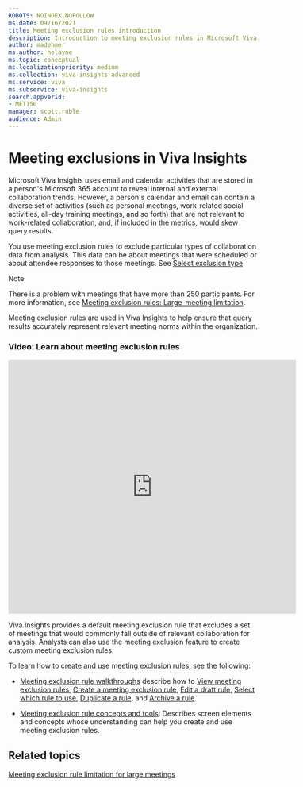 ```yaml
---
ROBOTS: NOINDEX,NOFOLLOW
ms.date: 09/16/2021
title: Meeting exclusion rules introduction
description: Introduction to meeting exclusion rules in Microsoft Viva Insights  
author: madehmer
ms.author: helayne
ms.topic: conceptual
ms.localizationpriority: medium 
ms.collection: viva-insights-advanced 
ms.service: viva 
ms.subservice: viva-insights 
search.appverid: 
- MET150 
manager: scott.ruble
audience: Admin
---
```


# Meeting exclusions in Viva Insights

Microsoft Viva Insights uses email and calendar activities that are stored in a person's Microsoft 365 account to reveal internal and external collaboration trends. However, a person's calendar and email can contain a diverse set of activities (such as personal meetings, work-related social activities, all-day training meetings, and so forth) that are not relevant to work-related collaboration, and, if included in the metrics, would skew query results.

You use meeting exclusion rules to exclude particular types of collaboration data from analysis. This data can be about meetings that were scheduled or about attendee responses to those meetings. See [Select exclusion type](/viva/insights/tutorials/meeting-exclusion-concept?toc=/viva/insights/use/toc.json&bc=/viva/insights/breadcrumb/toc.json#select-exclusion-type).

>[!Note]
>There is a problem with meetings that have more than 250 participants. For more information, see [Meeting exclusion rules: Large-meeting limitation](/viva/insights/tutorials/meeting-exclusion-250?toc=/viva/insights/use/toc.json&bc=/viva/insights/breadcrumb/toc.json).

Meeting exclusion rules are used in Viva Insights to help ensure that query results accurately represent relevant meeting norms within the organization. <!-- Organizations can also use these rules to promote privacy by excluding from analysis meetings that are of a sensitive nature.  -->

### Video: Learn about meeting exclusion rules

<!-- FOR THIS VIDEO LINK, VERIFY THE EMBED/SCREEN SETTINGS. 
WE USE THE FOLLOWING ONES IN OTHER PLACES: 

<iframe allowfullscreen="" mozallowfullscreen="" webkitallowfullscreen=""></iframe>
-->

<iframe src="https://player.vimeo.com/video/434889700" width="580" height="512" frameborder="0" allow="autoplay; fullscreen" allowfullscreen></iframe>

Viva Insights provides a default meeting exclusion rule that excludes a set of meetings that would commonly fall outside of relevant collaboration for analysis. Analysts can also use the meeting exclusion feature to create custom meeting exclusion rules.

To learn how to create and use meeting exclusion rules, see the following:  

* [Meeting exclusion rule walkthroughs](/viva/insights/tutorials/meeting-exclusion-rules?toc=/viva/insights/use/toc.json&bc=/viva/insights/breadcrumb/toc.json) describe how to [View meeting exclusion rules](/viva/insights/tutorials/meeting-exclusion-rules?toc=/viva/insights/use/toc.json&bc=/viva/insights/breadcrumb/toc.json#to-view-meeting-exclusion-rules), [Create a meeting exclusion rule](/viva/insights/tutorials/meeting-exclusion-rules?toc=/viva/insights/use/toc.json&bc=/viva/insights/breadcrumb/toc.json#create-a-meeting-exclusion-rule), [Edit a draft rule](/viva/insights/tutorials/meeting-exclusion-rules?toc=/viva/insights/use/toc.json&bc=/viva/insights/breadcrumb/toc.json#edit-a-draft-rule), [Select which rule to use](/viva/insights/tutorials/meeting-exclusion-rules?toc=/viva/insights/use/toc.json&bc=/viva/insights/breadcrumb/toc.json#select-which-rule-to-use), [Duplicate a rule](/viva/insights/tutorials/meeting-exclusion-rules?toc=/viva/insights/use/toc.json&bc=/viva/insights/breadcrumb/toc.json#duplicate-a-rule), and [Archive a rule](/viva/insights/tutorials/meeting-exclusion-rules?toc=/viva/insights/use/toc.json&bc=/viva/insights/breadcrumb/toc.json#archive-a-rule).

* [Meeting exclusion rule concepts and tools](/viva/insights/tutorials/meeting-exclusion-concept?toc=/viva/insights/use/toc.json&bc=/viva/insights/breadcrumb/toc.json): Describes screen elements and concepts whose understanding can help you create and use meeting exclusion rules.

## Related topics

[Meeting exclusion rule limitation for large meetings](/viva/insights/tutorials/meeting-exclusion-250?toc=/viva/insights/use/toc.json&bc=/viva/insights/breadcrumb/toc.json)

